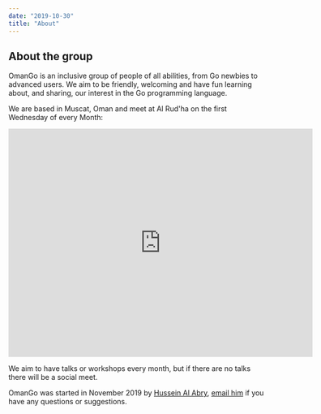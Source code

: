 ```yaml
---
date: "2019-10-30"
title: "About"
---
```


## About the group

OmanGo is an inclusive group of people of all abilities, from Go newbies to advanced users. We aim to be friendly, welcoming and have fun learning about, and sharing, our interest in the Go programming language.

We are based in Muscat, Oman and meet at Al Rud'ha on the first Wednesday of every Month:

<iframe src="https://www.google.com/maps/embed?pb=!1m18!1m12!1m3!1d3656.424504393968!2d58.364902715400206!3d23.589104000834773!2m3!1f0!2f0!3f0!3m2!1i1024!2i768!4f13.1!3m3!1m2!1s0x3e8e001f3f572df1%3A0x48fc3e1f2086c297!2sAl%20Rud&#39;ha%20Al%20Azaiba!5e0!3m2!1sen!2som!4v1572416956867!5m2!1sen!2som" width="600" height="450" frameborder="0" style="border:0;" allowfullscreen=""></iframe>

We aim to have talks or workshops every month, but if there are no talks there will be a social meet.

OmanGo was started in November 2019 by [Hussein Al Abry](https://zidhuss.tech), [email him](mailto:hussein@rihal.om) if you have any questions or suggestions.
